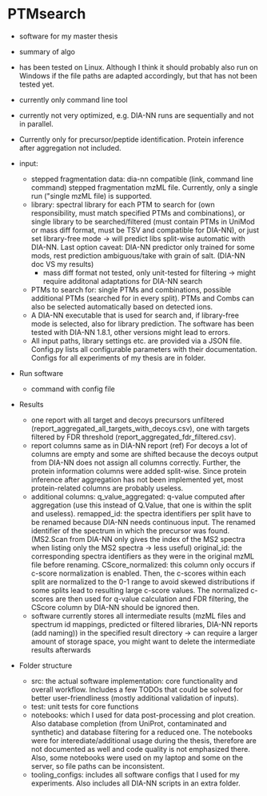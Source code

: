 # PTMsearch

- software for my master thesis
- summary of algo
- has been tested on Linux. Although I think it should probably also run on Windows if the file paths are adapted accordingly, but that has not been tested yet.
- currently only command line tool
- currently not very optimized, e.g. DIA-NN runs are sequentially and not in parallel.
- Currently only for precursor/peptide identification. Protein inference after aggregation not included.

- input:
    - stepped fragmentation data: dia-nn compatible (link, command line command) stepped fragmentation mzML file. Currently, only a single run ("single mzML file) is supported.
    - library: spectral library for each PTM to search for (own responsibility, must match specified PTMs and combinations), or single library to be searched/filtered (must contain PTMs in UniMod or mass diff format, must be TSV and compatible for DIA-NN), or just set library-free mode -> will predict libs split-wise automatic with DIA-NN. Last option caveat: DIA-NN predictor only trained for some mods, rest prediction ambiguous/take with grain of salt. (DIA-NN doc VS my results)
        - mass diff format not tested, only unit-tested for filtering -> might require additonal adaptations for DIA-NN search
    - PTMs to search for: single PTMs and combinations, possible additional PTMs (searched for in every split). PTMs and Combs can also be selected automatically based on detected ions.
    - A DIA-NN executable that is used for search and, if library-free mode is selected, also for library prediction. The software has been tested with DIA-NN 1.8.1, other versions might lead to errors.
    - All input paths, library settings etc. are provided via a JSON file. Config.py lists all configurable parameters with their documentation. Configs for all experiments of my thesis are in folder.

- Run software
    - command with config file
    

- Results
    - one report with all target and decoys precursors unfiltered (report_aggregated_all_targets_with_decoys.csv), one with targets filtered by FDR threshold (report_aggregated_fdr_filtered.csv).
    - report columns same as in DIA-NN report (ref) For decoys a lot of columns are empty and some are shifted because the decoys output from DIA-NN does not assign all columns correctly. Further, the protein information columns were added split-wise. Since protein inference after aggregation has not been implemented yet, most protein-related columns are probably useless.
    - additional columns: q_value_aggregated: q-value computed after aggregation (use this instead of Q.Value, that one is within the split and useless).
    remapped_id: the spectra identifiers per split have to be renamed because DIA-NN needs continuous input. The renamed identifier of the spectrum in which the precursor was found. (MS2.Scan from DIA-NN only gives the index of the MS2 spectra when listing only the MS2 spectra -> less useful)
    original_id: the corresponding spectra identifiers as they were in the original mzML file before renaming.
    CScore_normalized: this column only occurs if c-score normalization is enabled. Then, the c-scores within each split are normalized to the 0-1 range to avoid skewed distributions if some splits lead to resulting large c-score values. The normalized c-scores are then used for q-value calculation and FDR filtering, the CScore column by DIA-NN should be ignored then.
    - software currently stores all intermediate results (mzML files and spectrum id mappings, predicted or filtered libraries, DIA-NN reports (add naming)) in the specified result directory -> can require a larger amount of storage space, you might want to delete the intermediate results afterwards

- Folder structure
    - src: the actual software implementation: core functionality and overall workflow. Includes a few TODOs that could be solved for better user-friendliness (mostly additional validation of inputs).
    - test: unit tests for core functions
    - notebooks: which I used for data post-processing and plot creation. Also database completion (from UniProt, contaminated and synthetic) and database filtering for a reduced one. The notebooks were for interediate/additional usage during the thesis, therefore are not documented as well and code quality is not emphasized there. Also, some notebooks were used on my laptop and some on the server, so file paths can be inconsistent.
    - tooling_configs: includes all software configs that I used for my experiments. Also includes all DIA-NN scripts in an extra folder.

